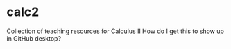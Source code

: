 # calc2
Collection of teaching resources for Calculus II
How do I get this to show up in GitHub desktop?
